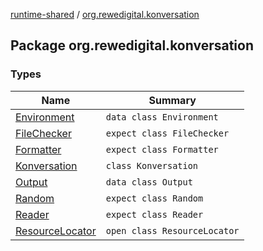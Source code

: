 [runtime-shared](../index.md) / [org.rewedigital.konversation](./index.md)

## Package org.rewedigital.konversation

### Types

| Name | Summary |
|---|---|
| [Environment](-environment/index.md) | `data class Environment` |
| [FileChecker](-file-checker/index.md) | `expect class FileChecker` |
| [Formatter](-formatter/index.md) | `expect class Formatter` |
| [Konversation](-konversation/index.md) | `class Konversation` |
| [Output](-output/index.md) | `data class Output` |
| [Random](-random/index.md) | `expect class Random` |
| [Reader](-reader/index.md) | `expect class Reader` |
| [ResourceLocator](-resource-locator/index.md) | `open class ResourceLocator` |
